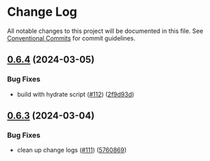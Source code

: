 # Change Log

All notable changes to this project will be documented in this file.
See [Conventional Commits](https://conventionalcommits.org) for commit guidelines.

## [0.6.4](https://github.com/Salable/Salable-Web-Components/compare/v0.6.3...v0.6.4) (2024-03-05)


### Bug Fixes

* build with hydrate script ([#112](https://github.com/Salable/Salable-Web-Components/issues/112)) ([2f9d93d](https://github.com/Salable/Salable-Web-Components/commit/2f9d93d2609904cd201ce266acd152d5a13aac4d))





## [0.6.3](https://github.com/Salable/Salable-Web-Components/compare/v0.6.2...v0.6.3) (2024-03-04)


### Bug Fixes

* clean up change logs ([#111](https://github.com/Salable/Salable-Web-Components/issues/111)) ([5760869](https://github.com/Salable/Salable-Web-Components/commit/5760869cb6d2e5879a3b346dd8e5b5329d797ff6))
